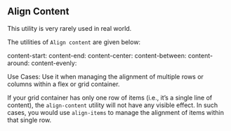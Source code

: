 ## Align Content

This utility is very rarely used in real world.

The utilities of `Align content` are given below:

content-start:
content-end:
content-center:
content-between:
content-around:
content-evenly:

Use Cases:
Use it when managing the alignment of multiple rows or columns within a flex or grid container.

If your grid container has only one row of items (i.e., it’s a single line of content), the `align-content` utility will not have any visible effect. In such cases, you would use `align-items` to manage the alignment of items within that single row.
